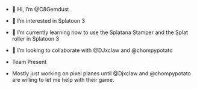- 👋 Hi, I’m @C8Gemdust
- 👀 I’m interested in Splatoon 3
- 🌱 I’m currently learning how to use the Splatana Stamper and the Splat roller in Splatoon 3
- 💞️ I’m looking to collaborate with @DJxclaw and @chompypotato
- Team Present

- Mostly just working on pixel planes until @Djxclaw and @chompypotato are willing to let me help with their game.
  


<!---
C8Gemdust/C8Gemdust is a ✨ special ✨ repository because its `README.md` (this file) appears on your GitHub profile.
You can click the Preview link to take a look at your changes.
--->
